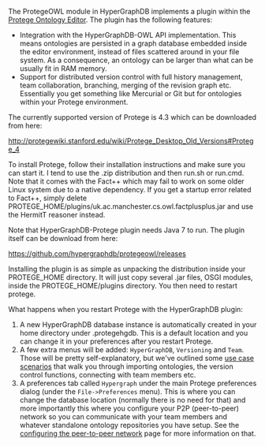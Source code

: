 The ProtegeOWL module in HyperGraphDB implements a plugin within the [Protege Ontology Editor](http://protege.stanford.edu/). The plugin has the following features:

* Integration with the HyperGraphDB-OWL API implementation. This means ontologies are persisted in a graph database embedded inside the editor environment, instead of files scattered around in your file system. As a consequence, an ontology can be larger than what can be usually fit in RAM memory. 
* Support for distributed version control with full history management, team collaboration, branching, merging of the revision graph etc. Essentially you get something like Mercurial or Git but for ontologies within your Protege environment.


The currently supported version of Protege is 4.3 which can be downloaded from here:

http://protegewiki.stanford.edu/wiki/Protege_Desktop_Old_Versions#Protege_4

To install Protege, follow their installation instructions and make sure you can start it. I tend to use the .zip distribution and then run.sh or run.cmd. Note that it comes with the Fact++ which may fail to work on some older Linux system due to a native dependency. If you get a startup error related to Fact++, simply delete PROTEGE_HOME/plugins/uk.ac.manchester.cs.owl.factplusplus.jar and use the HermitT reasoner instead. 

Note that HyperGraphDB-Protege plugin needs Java 7 to run. The plugin itself can be download from here:

https://github.com/hypergraphdb/protegeowl/releases

Installing the plugin is as simple as unpacking the distribution inside your PROTEGE_HOME directory. It will just copy several .jar files, OSGI modules, inside the PROTEGE_HOME/plugins directory. You then need to restart protege. 

What happens when you restart Protege with the HyperGraphDB plugin:

1. A new HyperGraphDB database instance is automatically created in your home directory under .protegehgdb. This is a default location and you can change it in your preferences after you restart Protege.
2. A few extra menus will be added: `HyperGraphDB`, `Versioning` and `Team`. Those will be pretty self-explanatory, but we've outlined some [use case scenarios](ProtegeUseCaseScenarios) that walk you through importing ontologies, the version control functions, connecting with team members etc.
3. A preferences tab called `Hypergraph` under the main Protege preferences dialog (under the `File->Preferences` menu). This is where you can change the database location (normally there is no need for that) and more importantly this where you configure your P2P (peer-to-peer) network so you can communicate with your team members and whatever standalone ontology repositories you have setup. See the [configuring the peer-to-peer network](ProtegeConfigureP2P) page for more information on that.
